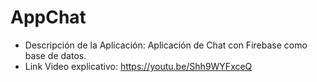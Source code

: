 # AppChat
- Descripción de la Aplicación: Aplicación de Chat con Firebase como base de datos.
- Link Video explicativo: https://youtu.be/Shh9WYFxceQ
